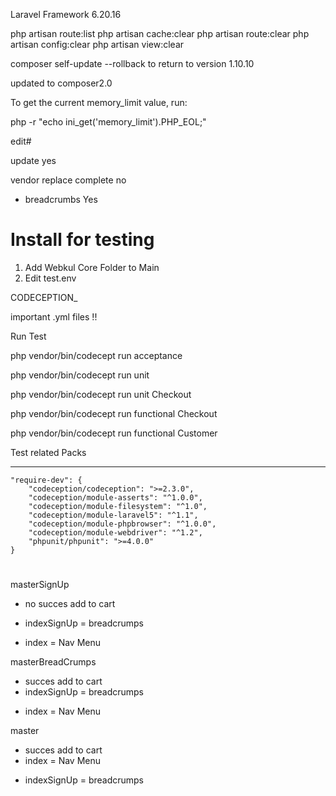 Laravel Framework 6.20.16

php artisan route:list
php artisan cache:clear
php artisan route:clear
php artisan config:clear
php artisan view:clear


composer self-update --rollback to return to version 1.10.10

updated to composer2.0 


To get the current memory_limit value, run:

php -r "echo ini_get('memory_limit').PHP_EOL;"


edit#

update yes 

vendor replace complete no 

+ breadcrumbs Yes 


# Install for testing 

1. Add Webkul Core Folder to Main
2. Edit test.env 

CODECEPTION_

important .yml files !!

Run Test 

php vendor/bin/codecept run acceptance

php vendor/bin/codecept run unit

php vendor/bin/codecept run unit Checkout

php vendor/bin/codecept run functional Checkout

php vendor/bin/codecept run functional Customer


Test related Packs 

--------------------------

    "require-dev": {
        "codeception/codeception": ">=2.3.0",
        "codeception/module-asserts": "^1.0.0",
        "codeception/module-filesystem": "^1.0",
        "codeception/module-laravel5": "^1.1",
        "codeception/module-phpbrowser": "^1.0.0",
        "codeception/module-webdriver": "^1.2",
        "phpunit/phpunit": ">=4.0.0"
    }


    




# 

masterSignUp 
- no succes add to cart 
+ indexSignUp = breadcrumps 
- index = Nav Menu 

masterBreadCrumps
+ succes add to cart 
+ indexSignUp = breadcrumps 
- index = Nav Menu 

master
+ succes add to cart 
+ index = Nav Menu 
- indexSignUp = breadcrumps 